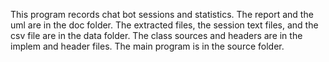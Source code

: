 This program records chat bot sessions and statistics.
The report and the uml are in the doc folder.
The extracted files, the session text files, and the csv file are in the data folder.
The class sources and headers are in the implem and header files.
The main program is in the source folder.
